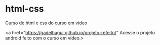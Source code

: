 # html-css
 Curso de html e css do curso em video

 <a href="https://gadelhagui.github.io/projeto-refeito/" Acesse o projeto android feito com o curso em vídeo.></a>
